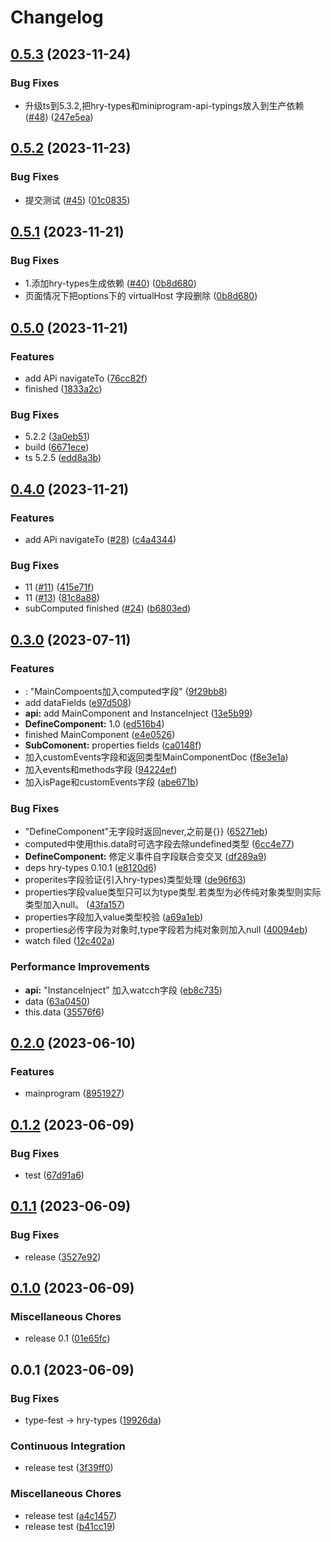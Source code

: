 # Changelog

## [0.5.3](https://github.com/missannil/ts-wmp/compare/v0.5.2...v0.5.3) (2023-11-24)


### Bug Fixes

* 升级ts到5.3.2,把hry-types和miniprogram-api-typings放入到生产依赖 ([#48](https://github.com/missannil/ts-wmp/issues/48)) ([247e5ea](https://github.com/missannil/ts-wmp/commit/247e5eafb3b4e7ff15039e77e7febca186a78131))

## [0.5.2](https://github.com/missannil/ts-wmp/compare/v0.5.1...v0.5.2) (2023-11-23)


### Bug Fixes

* 提交测试 ([#45](https://github.com/missannil/ts-wmp/issues/45)) ([01c0835](https://github.com/missannil/ts-wmp/commit/01c08351e07f98aacbb19873bb0b49fa1092c498))

## [0.5.1](https://github.com/missannil/ts-wmp/compare/v0.5.0...v0.5.1) (2023-11-21)


### Bug Fixes

* 1.添加hry-types生成依赖 ([#40](https://github.com/missannil/ts-wmp/issues/40)) ([0b8d680](https://github.com/missannil/ts-wmp/commit/0b8d680b99b4e46528f23f777f5acf4d95cede5e))
* 页面情况下把options下的 virtualHost 字段删除 ([0b8d680](https://github.com/missannil/ts-wmp/commit/0b8d680b99b4e46528f23f777f5acf4d95cede5e))

## [0.5.0](https://github.com/missannil/ts-wmp/compare/v0.4.0...v0.5.0) (2023-11-21)


### Features

* add APi navigateTo ([76cc82f](https://github.com/missannil/ts-wmp/commit/76cc82f775c02df7e3433785be4724d6a379da22))
* finished ([1833a2c](https://github.com/missannil/ts-wmp/commit/1833a2c957be94e109ccdeddf86ade24042fbaf6))


### Bug Fixes

* 5.2.2 ([3a0eb51](https://github.com/missannil/ts-wmp/commit/3a0eb5117eb1914d6822ff43fd0bc9a9f190e7a6))
* build ([6671ece](https://github.com/missannil/ts-wmp/commit/6671ece236294f9010364e05aebabae9de48a32c))
* ts 5.2.5 ([edd8a3b](https://github.com/missannil/ts-wmp/commit/edd8a3b667e710f46f53f9a474f51c54bf2a703c))

## [0.4.0](https://github.com/missannil/ts-wmp/compare/v0.3.0...v0.4.0) (2023-11-21)


### Features

* add APi navigateTo ([#28](https://github.com/missannil/ts-wmp/issues/28)) ([c4a4344](https://github.com/missannil/ts-wmp/commit/c4a43445ed5289a6eaa0fe56aab172cb1c29bf99))


### Bug Fixes

* 11 ([#11](https://github.com/missannil/ts-wmp/issues/11)) ([415e71f](https://github.com/missannil/ts-wmp/commit/415e71f23ad2b944437fc5533feb2794c0510ed8))
* 11 ([#13](https://github.com/missannil/ts-wmp/issues/13)) ([81c8a88](https://github.com/missannil/ts-wmp/commit/81c8a886a8feab1fa89e61f07c6e31db2c06a161))
* subComputed finished ([#24](https://github.com/missannil/ts-wmp/issues/24)) ([b6803ed](https://github.com/missannil/ts-wmp/commit/b6803ed7c39f5d8f2aea1e1c3118870c41df46d0))

## [0.3.0](https://github.com/missannil/ts-wmp/compare/v0.2.0...v0.3.0) (2023-07-11)


### Features

* : "MainCompoents加入computed字段" ([9f29bb8](https://github.com/missannil/ts-wmp/commit/9f29bb87be60f875b6ff0ee83fe8f18d6995cda2))
* add dataFields ([e97d508](https://github.com/missannil/ts-wmp/commit/e97d508f16bbd3c21b44797cdf66bc07a0697277))
* **api:** add MainComponent and InstanceInject ([13e5b99](https://github.com/missannil/ts-wmp/commit/13e5b99f0770b958eb7b86d0dd141bbf3ed07ab9))
* **DefineComponent:** 1.0 ([ed516b4](https://github.com/missannil/ts-wmp/commit/ed516b49b6c3b3f24a598602450714bda5745c3c))
* finished MainComponent ([e4e0526](https://github.com/missannil/ts-wmp/commit/e4e0526a14afc459b2921150d5d1a1e1a584e8ad))
* **SubComonent:** properties fields ([ca0148f](https://github.com/missannil/ts-wmp/commit/ca0148fc470e4f8885a8ef13337b1a6f9597caca))
* 加入customEvents字段和返回类型MainComponentDoc ([f8e3e1a](https://github.com/missannil/ts-wmp/commit/f8e3e1a007b937650594f6c015780dbdaf74321c))
* 加入events和methods字段 ([94224ef](https://github.com/missannil/ts-wmp/commit/94224ef8aaa943fab0b2fd30acb7b0fd5da2f6d6))
* 加入isPage和customEvents字段 ([abe671b](https://github.com/missannil/ts-wmp/commit/abe671b1d3041b39f6d872233e20ab3b84c83d02))


### Bug Fixes

* "DefineComponent"无字段时返回never,之前是{}} ([65271eb](https://github.com/missannil/ts-wmp/commit/65271ebfe1fb422a96e623a800a28f69ec23bd8c))
* computed中使用this.data时可选字段去除undefined类型 ([6cc4e77](https://github.com/missannil/ts-wmp/commit/6cc4e771df4aa7833cfeefe280b4e6dc82bfc4a3))
* **DefineComponent:** 修定义事件自字段联合变交叉 ([df289a9](https://github.com/missannil/ts-wmp/commit/df289a92a4fb89d1ff0ce6f7c3d81c0cf6dd296f))
* deps hry-types 0.10.1 ([e8120d6](https://github.com/missannil/ts-wmp/commit/e8120d611fbc044ca1d22d6d35050752300f4379))
* properites字段验证(引入hry-types)类型处理 ([de96f63](https://github.com/missannil/ts-wmp/commit/de96f637a4cd639a057627993e78b09429a93670))
* properties字段value类型只可以为type类型.若类型为必传纯对象类型则实际类型加入null。 ([43fa157](https://github.com/missannil/ts-wmp/commit/43fa157bc08aab741b9e05ea2c5c060f2e1dec94))
* properties字段加入value类型校验 ([a69a1eb](https://github.com/missannil/ts-wmp/commit/a69a1ebc148367343246a6b94cc59c9cc50270f6))
* properties必传字段为对象时,type字段若为纯对象则加入null ([40094eb](https://github.com/missannil/ts-wmp/commit/40094eb1317983fce989878beb5625d9e852bf60))
* watch filed ([12c402a](https://github.com/missannil/ts-wmp/commit/12c402a2b281cf462ab44aa86d1acd76399b8d32))


### Performance Improvements

* **api:** "InstanceInject" 加入watcch字段 ([eb8c735](https://github.com/missannil/ts-wmp/commit/eb8c73592f051e8a56007d7f38f1c985649a9128))
* data ([63a0450](https://github.com/missannil/ts-wmp/commit/63a0450774c882304a9b7500cf50a3f063220ed0))
* this.data ([35576f6](https://github.com/missannil/ts-wmp/commit/35576f6a0455ca502b4e5813fd897e1477ee503a))

## [0.2.0](https://github.com/missannil/ts-wmp/compare/v0.1.2...v0.2.0) (2023-06-10)


### Features

* mainprogram ([8951927](https://github.com/missannil/ts-wmp/commit/8951927d97bf9b672d34ae36970e2de4a180f34f))

## [0.1.2](https://github.com/missannil/ts-wmp/compare/v0.1.1...v0.1.2) (2023-06-09)


### Bug Fixes

* test ([67d91a6](https://github.com/missannil/ts-wmp/commit/67d91a681feca26271572bb2ad7492ebf05178ba))

## [0.1.1](https://github.com/missannil/ts-wmp/compare/v0.1.0...v0.1.1) (2023-06-09)


### Bug Fixes

* release ([3527e92](https://github.com/missannil/ts-wmp/commit/3527e920979ef02d0052d1014494c3687b175003))

## [0.1.0](https://github.com/missannil/ts-wmp/compare/v0.0.1...v0.1.0) (2023-06-09)


### Miscellaneous Chores

* release 0.1 ([01e65fc](https://github.com/missannil/ts-wmp/commit/01e65fc97a58c31b711d57adbcbb7ccfb2b34521))

## 0.0.1 (2023-06-09)


### Bug Fixes

* type-fest -&gt; hry-types ([19926da](https://github.com/missannil/ts-wmp/commit/19926daf9937a7c2111c226d4423fef35700c0f7))


### Continuous Integration

* release test ([3f39ff0](https://github.com/missannil/ts-wmp/commit/3f39ff0eef6ed45512d433f4e80049215da03129))


### Miscellaneous Chores

* release test ([a4c1457](https://github.com/missannil/ts-wmp/commit/a4c14577e07dbd2faa2e939a065bdfeb8b729e78))
* release test ([b41cc19](https://github.com/missannil/ts-wmp/commit/b41cc19e38b28616a14a968eceaddb8f90059700))

